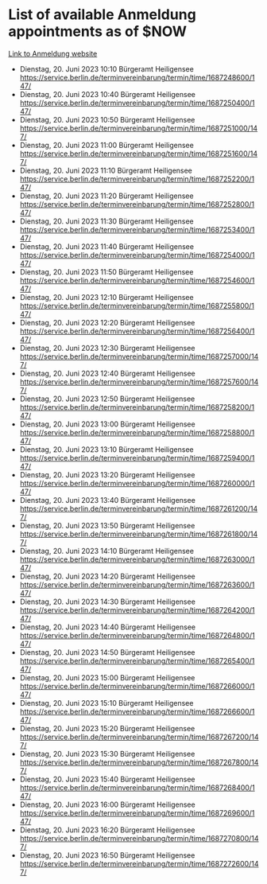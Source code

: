# List of available Anmeldung appointments as of $NOW
[Link to Anmeldung website](https://service.berlin.de/terminvereinbarung/termin/tag.php?termin=1&anliegen[]=120686&dienstleisterlist=122210,122217,327316,122219,327312,122227,327314,122231,327346,122243,327348,122254,122252,329742,122260,329745,122262,329748,122271,327278,122273,327274,122277,327276,330436,122280,327294,122282,327290,122284,327292,122291,327270,122285,327266,122286,327264,122296,327268,150230,329760,122297,327286,122294,327284,122312,329763,122314,329775,122304,327330,122311,327334,122309,327332,317869,122281,327352,122279,329772,122283,122276,327324,122274,327326,122267,329766,122246,327318,122251,327320,122257,327322,122208,327298,122226,327300&herkunft=http%3A%2F%2Fservice.berlin.de%2Fdienstleistung%2F120686%2F)
- Dienstag, 20. Juni 2023 10:10 Bürgeramt Heiligensee https://service.berlin.de/terminvereinbarung/termin/time/1687248600/147/
- Dienstag, 20. Juni 2023 10:40 Bürgeramt Heiligensee https://service.berlin.de/terminvereinbarung/termin/time/1687250400/147/
- Dienstag, 20. Juni 2023 10:50 Bürgeramt Heiligensee https://service.berlin.de/terminvereinbarung/termin/time/1687251000/147/
- Dienstag, 20. Juni 2023 11:00 Bürgeramt Heiligensee https://service.berlin.de/terminvereinbarung/termin/time/1687251600/147/
- Dienstag, 20. Juni 2023 11:10 Bürgeramt Heiligensee https://service.berlin.de/terminvereinbarung/termin/time/1687252200/147/
- Dienstag, 20. Juni 2023 11:20 Bürgeramt Heiligensee https://service.berlin.de/terminvereinbarung/termin/time/1687252800/147/
- Dienstag, 20. Juni 2023 11:30 Bürgeramt Heiligensee https://service.berlin.de/terminvereinbarung/termin/time/1687253400/147/
- Dienstag, 20. Juni 2023 11:40 Bürgeramt Heiligensee https://service.berlin.de/terminvereinbarung/termin/time/1687254000/147/
- Dienstag, 20. Juni 2023 11:50 Bürgeramt Heiligensee https://service.berlin.de/terminvereinbarung/termin/time/1687254600/147/
- Dienstag, 20. Juni 2023 12:10 Bürgeramt Heiligensee https://service.berlin.de/terminvereinbarung/termin/time/1687255800/147/
- Dienstag, 20. Juni 2023 12:20 Bürgeramt Heiligensee https://service.berlin.de/terminvereinbarung/termin/time/1687256400/147/
- Dienstag, 20. Juni 2023 12:30 Bürgeramt Heiligensee https://service.berlin.de/terminvereinbarung/termin/time/1687257000/147/
- Dienstag, 20. Juni 2023 12:40 Bürgeramt Heiligensee https://service.berlin.de/terminvereinbarung/termin/time/1687257600/147/
- Dienstag, 20. Juni 2023 12:50 Bürgeramt Heiligensee https://service.berlin.de/terminvereinbarung/termin/time/1687258200/147/
- Dienstag, 20. Juni 2023 13:00 Bürgeramt Heiligensee https://service.berlin.de/terminvereinbarung/termin/time/1687258800/147/
- Dienstag, 20. Juni 2023 13:10 Bürgeramt Heiligensee https://service.berlin.de/terminvereinbarung/termin/time/1687259400/147/
- Dienstag, 20. Juni 2023 13:20 Bürgeramt Heiligensee https://service.berlin.de/terminvereinbarung/termin/time/1687260000/147/
- Dienstag, 20. Juni 2023 13:40 Bürgeramt Heiligensee https://service.berlin.de/terminvereinbarung/termin/time/1687261200/147/
- Dienstag, 20. Juni 2023 13:50 Bürgeramt Heiligensee https://service.berlin.de/terminvereinbarung/termin/time/1687261800/147/
- Dienstag, 20. Juni 2023 14:10 Bürgeramt Heiligensee https://service.berlin.de/terminvereinbarung/termin/time/1687263000/147/
- Dienstag, 20. Juni 2023 14:20 Bürgeramt Heiligensee https://service.berlin.de/terminvereinbarung/termin/time/1687263600/147/
- Dienstag, 20. Juni 2023 14:30 Bürgeramt Heiligensee https://service.berlin.de/terminvereinbarung/termin/time/1687264200/147/
- Dienstag, 20. Juni 2023 14:40 Bürgeramt Heiligensee https://service.berlin.de/terminvereinbarung/termin/time/1687264800/147/
- Dienstag, 20. Juni 2023 14:50 Bürgeramt Heiligensee https://service.berlin.de/terminvereinbarung/termin/time/1687265400/147/
- Dienstag, 20. Juni 2023 15:00 Bürgeramt Heiligensee https://service.berlin.de/terminvereinbarung/termin/time/1687266000/147/
- Dienstag, 20. Juni 2023 15:10 Bürgeramt Heiligensee https://service.berlin.de/terminvereinbarung/termin/time/1687266600/147/
- Dienstag, 20. Juni 2023 15:20 Bürgeramt Heiligensee https://service.berlin.de/terminvereinbarung/termin/time/1687267200/147/
- Dienstag, 20. Juni 2023 15:30 Bürgeramt Heiligensee https://service.berlin.de/terminvereinbarung/termin/time/1687267800/147/
- Dienstag, 20. Juni 2023 15:40 Bürgeramt Heiligensee https://service.berlin.de/terminvereinbarung/termin/time/1687268400/147/
- Dienstag, 20. Juni 2023 16:00 Bürgeramt Heiligensee https://service.berlin.de/terminvereinbarung/termin/time/1687269600/147/
- Dienstag, 20. Juni 2023 16:20 Bürgeramt Heiligensee https://service.berlin.de/terminvereinbarung/termin/time/1687270800/147/
- Dienstag, 20. Juni 2023 16:50 Bürgeramt Heiligensee https://service.berlin.de/terminvereinbarung/termin/time/1687272600/147/
